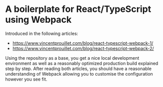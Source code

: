 # A boilerplate for React/TypeScript using Webpack

Introduced in the following articles: 

- <https://www.vincentprouillet.com/blog/react-typescript-webpack-1/>
- <https://www.vincentprouillet.com/blog/react-typescript-webpack-2/>

Using the repository as a base, you get a nice local development environment
as well as a reasonably optimized production build explained step by step. After 
reading both articles, you should have a reasonable understanding of Webpack allowing you
to customise the configuration however you see fit.
